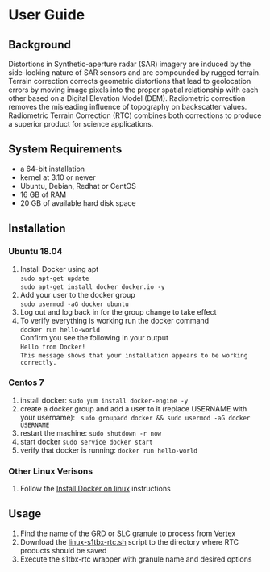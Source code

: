 # User Guide

## Background

Distortions in Synthetic-aperture radar (SAR) imagery are induced by the side-looking nature of SAR sensors and are compounded by rugged terrain. Terrain correction corrects geometric distortions that lead to geolocation errors by moving image pixels into the proper spatial relationship with each other based on a Digital Elevation Model (DEM). Radiometric correction removes the misleading influence of topography on backscatter values. Radiometric Terrain Correction (RTC) combines both corrections to produce a superior product for science applications.

## System Requirements

* a 64-bit installation
* kernel at 3.10 or newer
* Ubuntu, Debian, Redhat or CentOS
* 16 GB of RAM
* 20 GB of available hard disk space

## Installation
### Ubuntu 18.04
1. Install Docker using apt<br>
   `sudo apt-get update`<br>
   `sudo apt-get install docker docker.io -y`
1. Add your user to the docker group<br>
  `sudo usermod -aG docker ubuntu`
1. Log out and log back in for the group change to take effect
1. To verify everything is working run the docker command <br>
  `docker run hello-world`<br>
 Confirm you see the following in your output<br>
 `Hello from Docker!`<br>
  `This message shows that your installation appears to be working correctly.`
### Centos 7
1. install docker: 
`sudo yum install docker-engine -y`
1. create a docker group and add a user to it (replace USERNAME with your username):
` sudo groupadd docker && sudo usermod -aG docker USERNAME`
1. restart the machine:
`sudo shutdown -r now`
1. start docker
`sudo service docker start`
1. verify that docker is running:
`docker run hello-world`

### Other Linux Verisons
1. Follow the [Install Docker on linux](https://docs.docker.com/v17.12/install/) instructions

## Usage

1. Find the name of the GRD or SLC granule to process from [Vertex](https://vertex.daac.asf.alaska.edu/)
1. Download the [linux-s1tbx-rtc.sh](https://s3.amazonaws.com/asfdaac/linux-s1tbx-rtc.sh) script to the directory where RTC products should be saved
1. Execute the s1tbx-rtc wrapper with granule name and desired options


